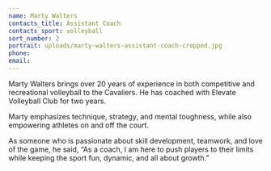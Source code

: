 ```yaml
---
name: Marty Walters
contacts_title: Assistant Coach
contacts_sport: volleyball
sort_number: 2
portrait: uploads/marty-walters-assistant-coach-cropped.jpg
phone:
email:
---
```

Marty Walters brings over 20 years of experience in both competitive and recreational volleyball to the Cavaliers. He has coached with Elevate Volleyball Club for two years.

Marty emphasizes technique, strategy, and mental toughness, while also empowering athletes on and off the court.

As someone who is passionate about skill development, teamwork, and love of the game, he said, “As a coach, I am here to push players to their limits while keeping the sport fun, dynamic, and all about growth.”

&nbsp;